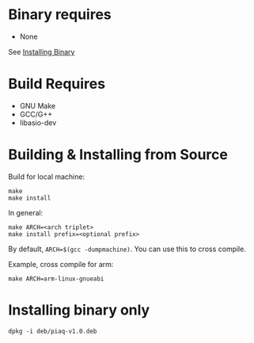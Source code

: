# Binary requires 

- None

See [Installing Binary](#installing-binary-only)

# Build Requires

- GNU Make
- GCC/G++
- libasio-dev

# Building & Installing from Source

Build for local machine:

```
make
make install
```

In general:

```
make ARCH=<arch triplet> 
make install prefix=<optional prefix>
```
By default, `ARCH=$(gcc -dumpmachine)`. You can use this to cross compile. 

Example, cross compile for arm:

```
make ARCH=arm-linux-gnueabi
```

# Installing binary only

```
dpkg -i deb/piaq-v1.0.deb
```
